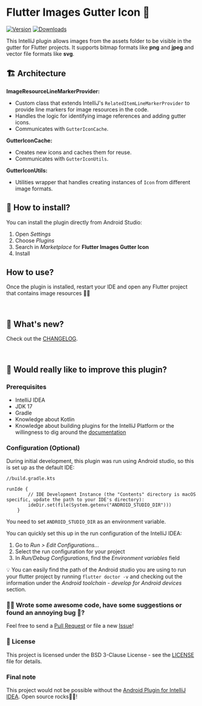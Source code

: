 # Flutter Images Gutter Icon 🎨

[![Version](https://img.shields.io/jetbrains/plugin/v/25195.svg)](https://plugins.jetbrains.com/plugin/25195)
[![Downloads](https://img.shields.io/jetbrains/plugin/d/25195.svg)](https://plugins.jetbrains.com/plugin/25195)

<!-- Plugin description -->
This IntelliJ plugin allows images from the assets folder to be visible in the gutter for Flutter projects.
It supports bitmap formats like **png** and **jpeg** and vector file formats like **svg**.
<!-- Plugin description end -->

## 🏗️️ Architecture

**ImageResourceLineMarkerProvider:**
- Custom class that extends IntelliJ's `RelatedItemLineMarkerProvider` to provide line markers for image resources in the code.
- Handles the logic for identifying image references and adding gutter icons.
- Communicates with `GutterIconCache`.

**GutterIconCache:**
- Creates new icons and caches them for reuse.
- Communicates with `GutterIconUtils`.

**GutterIconUtils:**
- Utilities wrapper that handles creating instances of `Icon` from different image formats.

## 🚀 How to install?

You can install the plugin directly from Android Studio:
1. Open _Settings_
2. Choose _Plugins_
3. Search in _Marketplace_ for **Flutter Images Gutter Icon**
4. Install

## How to use?

Once the plugin is installed, restart your IDE and open any Flutter project that contains image resources 💃🏾

<br>

## 🎉 What's new?

Check out the [CHANGELOG](CHANGELOG.md).

<br>

## 🌟 Would really like to improve this plugin?

### Prerequisites
- IntelliJ IDEA
- JDK 17
- Gradle
- Knowledge about Kotlin
- Knowledge about building plugins for the IntelliJ Platform or the willingness to dig around the [documentation](https://plugins.jetbrains.com/docs/intellij/creating-plugin-project.html)
  
### Configuration (Optional)
During initial development, this plugin was run using Android studio, so this is set up as the default IDE:
```
//build.gradle.kts

runIde {
        // IDE Development Instance (the "Contents" directory is macOS specific, update the path to your IDE's directory):
        ideDir.set(file(System.getenv("ANDROID_STUDIO_DIR")))
    }
```
You need to set `ANDROID_STUDIO_DIR` as an environment variable.

You can quickly set this up in the run configuration of the IntelliJ IDEA:

1. Go to _Run > Edit Configurations..._
2. Select the run configuration for your project
3. In _Run/Debug Configurations_, find the _Environment variables_ field

💡 You can easily find the path of the Android studio you are using to run your flutter project by running `flutter doctor -v`
and checking out the information under the _Android toolchain - develop for Android devices_ section.

### 🙌🏾 Wrote some awesome code, have some suggestions or found an annoying bug 🐛?

Feel free to send a [Pull Request](https://github.com/alajemba-vik/IntelliJ-Flutter-Gutter-Image-Viewer/pulls) or file a new [Issue](https://github.com/alajemba-vik/IntelliJ-Flutter-Gutter-Image-Viewer/issues)!

### 📃 License
This project is licensed under the BSD 3-Clause License - see the [LICENSE](LICENSE) file for details.

### Final note
This project would not be possible without the [Android Plugin for IntelliJ IDEA](https://github.com/JetBrains/android). Open source rocks🤘🏾!
